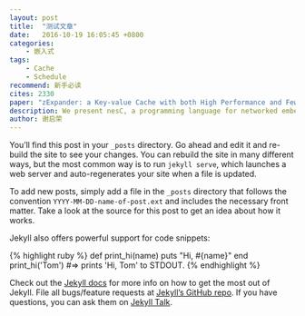 ```yaml
---
layout: post
title:  "测试文章"
date:   2016-10-19 16:05:45 +0800
categories: 
    - 嵌入式
tags: 
    - Cache
    - Schedule
recommend: 新手必读
cites: 2330
paper: "zExpander: a Key-value Cache with both High Performance and Fewer Misses.pdf"
description: We present nesC, a programming language for networked embedded systems that represent a new design space for application developers. An example of a networked embedded system is a sensor network, which consists of (potentially) thousands of tiny, low-power "motes," each of which execute concurrent, reactive programs that must operate with severe memory and power constraints.nesC's contribution is to support the special needs of this domain by exposing a programming model that incorporates event-driven execution, a flexible concurrency model, and component-oriented application design. Restrictions on the programming model allow the nesC compiler to perform whole-program analyses, including data-race detection (which improves reliability) and aggressive function inlining (which reduces resource consumption).nesC has been used to implement TinyOS, a small operating system for sensor networks, as well as several significant sensor applications. nesC and TinyOS have been adopted by a large number of sensor network research groups, and our experience and evaluation of the language shows that it is effective at supporting the complex, concurrent programming style demanded by this new class of deeply networked systems.
author: 谢启荣
---
```

You’ll find this post in your `_posts` directory. Go ahead and edit it and re-build the site to see your changes. You can rebuild the site in many different ways, but the most common way is to run `jekyll serve`, which launches a web server and auto-regenerates your site when a file is updated.

To add new posts, simply add a file in the `_posts` directory that follows the convention `YYYY-MM-DD-name-of-post.ext` and includes the necessary front matter. Take a look at the source for this post to get an idea about how it works.

Jekyll also offers powerful support for code snippets:

{% highlight ruby %}
def print_hi(name)
  puts "Hi, #{name}"
end
print_hi('Tom')
#=> prints 'Hi, Tom' to STDOUT.
{% endhighlight %}

Check out the [Jekyll docs][jekyll-docs] for more info on how to get the most out of Jekyll. File all bugs/feature requests at [Jekyll’s GitHub repo][jekyll-gh]. If you have questions, you can ask them on [Jekyll Talk][jekyll-talk].

[jekyll-docs]: http://jekyllrb.com/docs/home
[jekyll-gh]:   https://github.com/jekyll/jekyll
[jekyll-talk]: https://talk.jekyllrb.com/
